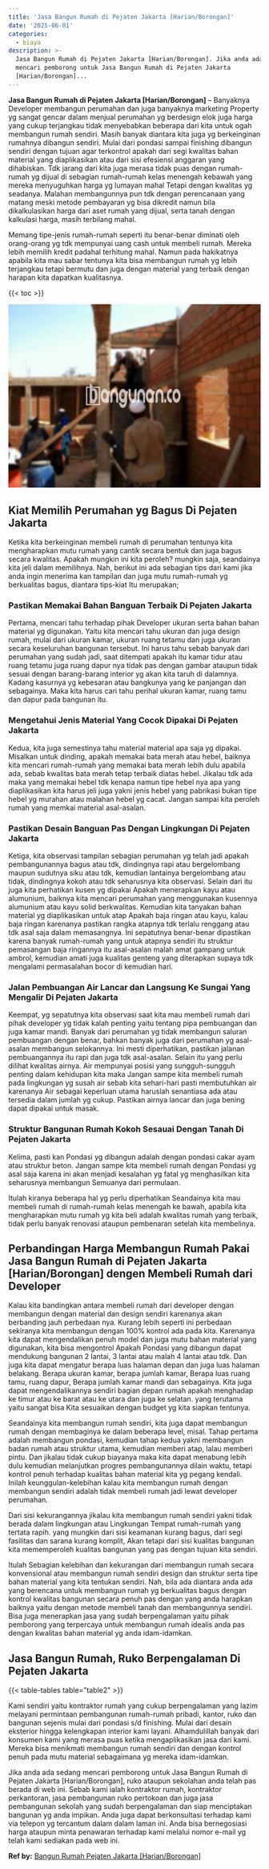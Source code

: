 ```yaml
---
title: 'Jasa Bangun Rumah di Pejaten Jakarta [Harian/Borongan]'
date: '2025-06-01'
categories:
  - biaya
description: >-
  Jasa Bangun Rumah di Pejaten Jakarta [Harian/Borongan]. Jika anda ada sedang
  mencari pemborong untuk Jasa Bangun Rumah di Pejaten Jakarta
  [Harian/Borongan]...
---
```


**Jasa Bangun Rumah di Pejaten Jakarta \[Harian/Borongan\]** – Banyaknya Developer membangun perumahan dan juga banyaknya marketing Property yg sangat gencar dalam menjual perumahan yg berdesign elok juga harga yang cukup terjangkau tidak menyebabkan beberapa dari kita untuk ogah membangun rumah sendiri. Masih banyak diantara kita juga yg berkeinginan rumahnya dibangun sendiri. Mulai dari pondasi sampai finishing dibangun sendiri dengan tujuan agar terkontrol apakah dari segi kwalitas bahan material yang diaplikasikan atau dari sisi efesiensi anggaran yang dihabiskan. Tdk jarang dari kita juga merasa tidak puas dengan rumah-rumah yg dijual di sebagian rumah-rumah kelas menengah kebawah yang mereka menyuguhkan harga yg lumayan mahal Tetapi dengan kwalitas yg seadanya. Malahan membangunnya pun tdk dengan perencanaan yang matang meski metode pembayaran yg bisa dikredit namun bila dikalkulasikan harga dari aset rumah yang dijual, serta tanah dengan kalkulasi harga, masih terbilang mahal.

Memang tipe-jenis rumah-rumah seperti itu benar-benar diminati oleh orang-orang yg tdk mempunyai uang cash untuk membeli rumah. Mereka lebih memilih kredit padahal terhitung mahal. Namun pada hakikatnya apabila kita mau sabar tentunya kita bisa membangun rumah yg lebih terjangkau tetapi bermutu dan juga dengan material yang terbaik dengan harapan kita dapatkan kualitasnya.

{{< toc >}}

![Jasa Bangun Rumah di Pejaten Jakarta [Harian/Borongan]](/images/borong-bangunan-36.png)

## Kiat Memilih Perumahan yg Bagus Di Pejaten Jakarta

Ketika kita berkeinginan membeli rumah di perumahan tentunya kita mengharapkan mutu rumah yang cantik secara bentuk dan juga bagus secara kwalitas. Apakah mungkin ini kita peroleh? mungkin saja, seandainya kita jeli dalam memilihnya. Nah, berikut ini ada sebagian tips dari kami jika anda ingin menerima kan tampilan dan juga mutu rumah-rumah yg berkualitas bagus, diantara tips-kiat Itu merupakan;

### Pastikan Memakai Bahan Banguan Terbaik Di Pejaten Jakarta

Pertama, mencari tahu terhadap pihak Developer ukuran serta bahan bahan material yg digunakan. Yaitu kita mencari tahu ukuran dan juga design rumah, mulai dari ukuran kamar, ukuran ruang tetamu dan juga ukuran secara keseluruhan bangunan tersebut. Ini harus tahu sebab banyak dari perumahan yang sudah jadi, saat ditempati apakah itu kamar tidur atau ruang tetamu juga ruang dapur nya tidak pas dengan gambar ataupun tidak sesuai dengan barang-barang interior yg akan kita taruh di dalamnya. Kadang kasurnya yg kebesaran atau bangkunya yang ke panjangan dan sebagainya. Maka kita harus cari tahu perihal ukuran kamar, ruang tamu dan dapur pada bangunan itu.

### Mengetahui Jenis Material Yang Cocok Dipakai Di Pejaten Jakarta

Kedua, kita juga semestinya tahu material material apa saja yg dipakai. Misalkan untuk dinding, apakah memakai bata merah atau hebel, baiknya kita mencari rumah-rumah yang memakai bata merah lebih dulu apabila ada, sebab kwalitas bata merah tetap terbaik diatas hebel. Jikalau tdk ada maka yang memakai hebel tdk kenapa namun tipe hebel nya apa yang diaplikasikan kita harus jeli juga yakni jenis hebel yang pabrikasi bukan tipe hebel yg murahan atau malahan hebel yg cacat. Jangan sampai kita peroleh rumah yang memkai material asal-asalan.

### Pastikan Desain Banguan Pas Dengan Lingkungan Di Pejaten Jakarta

Ketiga, kita observasi tampilan sebagian perumahan yg telah jadi apakah pembangunannya bagus atau tdk, dindingnya rapi atau bergelombang maupun sudutnya siku atau tdk, kemudian lantainya bergelombang atau tidak, dindingnya kokoh atau tdk seharusnya kita observasi. Selain dari itu juga kita perhatikan kusen yg dipakai Apakah menerapkan kayu atau alumunium, baiknya kita mencari perumahan yang menggunakan kusennya alumunium atau kayu solid berkwalitas. Kemudian kita tanyakan bahan material yg diaplikasikan untuk atap Apakah baja ringan atau kayu, kalau baja ringan karenanya pastikan rangka atapnya tdk terlalu renggang atau tdk asal saja dalam memasangnya. Ini sepatutnya benar-benar dipastikan karena banyak rumah-rumah yang untuk atapnya sendiri itu struktur pemasangan baja ringannya itu asal-asalan malah amat gampang untuk ambrol, kemudian amati juga kualitas genteng yang diterapkan supaya tdk mengalami permasalahan bocor di kemudian hari.

### Jalan Pembuangan Air Lancar dan Langsung Ke Sungai Yang Mengalir Di Pejaten Jakarta

Keempat, yg sepatutnya kita observasi saat kita mau membeli rumah dari pihak developer yg tidak kalah penting yaitu tentang pipa pembuangan dan juga kamar mandi. Banyak dari perumahan yg tidak membangun saluran pembuangan dengan benar, bahkan banyak juga dari perumahan yg asal-asalan membangun selokannya. Ini mesti diperhatikan, pastikan jalanan pembuangannya itu rapi dan juga tdk asal-asalan. Selain itu yang perlu dilihat kwalitas airnya. Air mempunyai posisi yang sungguh-sungguh penting dalam kehidupan kita maka Jangan sampe kita membeli rumah pada lingkungan yg susah air sebab kita sehari-hari pasti membutuhkan air karenanya Air sebagai keperluan utama haruslah senantiasa ada atau tersedia dalam jumlah yg cukup. Pastikan airnya lancar dan juga bening dapat dipakai untuk masak.

### Struktur Bangunan Rumah Kokoh Sesauai Dengan Tanah Di Pejaten Jakarta

Kelima, pasti kan Pondasi yg dibangun adalah dengan pondasi cakar ayam atau struktur beton. Jangan sampe kita membeli rumah dengan Pondasi yg asal saja karena ini akan menjadi kesalahan yg fatal yg menghasilkan kita seharusnya membangun Semuanya dari permulaan.

Itulah kiranya beberapa hal yg perlu diperhatikan Seandainya kita mau membeli rumah di rumah-rumah kelas menengah ke bawah, apabila kita mengharapkan mutu rumah yg kita beli adalah kwalitas rumah yang terbaik, tidak perlu banyak renovasi ataupun pembenaran setelah kita membelinya.

## Perbandingan Harga Membangun Rumah Pakai Jasa Bangun Rumah di Pejaten Jakarta \[Harian/Borongan\] dengen Membeli Rumah dari Developer

Kalau kita bandingkan antara membeli rumah dari developer dengan membangun dengan material dan design sendiri karenanya akan berbanding jauh perbedaan nya. Kurang lebih seperti ini perbedaan sekiranya kita membangun dengan 100% kontrol ada pada kita. Karenanya kita dapat mengendalikan penuh model dan juga mutu bahan material yang digunakan, kita bisa mengontrol Apakah Pondasi yang dibangun dapat mendukung bangunan 2 lantai, 3 lantai atau malah 4 lantai atau tdk. Dan juga kita dapat mengatur berapa luas halaman depan dan juga luas halaman belakang. Berapa ukuran kamar, berapa jumlah kamar, Berapa luas ruang tamu, ruang dapur, Berapa jumlah kamar mandi dan sebagainya. Kita juga dapat mengendalikannya sendiri bagian depan rumah apakah menghadap ke timur atau ke barat atau ke utara dan juga ke selatan. yang terutama yaitu sangat bisa Kita sesuaikan dengan budget yg kita siapkan tentunya.

Seandainya kita membangun rumah sendiri, kita juga dapat membangun rumah dengan membaginya ke dalam beberapa level, misal. Tahap pertama adalah membangun pondasi, kemudian tahap kedua yakni membangun badan rumah atau struktur utama, kemudian memberi atap, lalau memberi pintu. Dan jikalau tidak cukup biayanya maka kita dapat menabung lebih dulu kemudian melanjutkan progres pembangunannya dilain waktu, tetapi kontrol penuh terhadap kualitas bahan material kita yg pegang kendali. Inilah keunggulan-kelebihan kalau kita membangun rumah dengan membangun sendiri adalah tidak membeli rumah jadi lewat developer perumahan.

Dari sisi kekurangannya jikalau kita membangun rumah sendiri yakni tidak berada dalam lingkungan atau Lingkungan Tempat rumah-rumah yang tertata rapih. yang mungkin dari sisi keamanan kurang bagus, dari segi fasilitas dan sarana kurang komplit, Akan tetapi dari sisi kualitas bangunan kita mememperoleh kualitas bangunan yang pas dengan tujuan kita sendiri.

Itulah Sebagian kelebihan dan kekurangan dari membangun rumah secara konvensional atau membangun rumah sendiri design dan struktur serta tipe bahan material yang kita tentukan sendiri. Nah, bila ada diantara anda ada yang berencana untuk membangun rumah yg berkualitas bagus dengan kontrol kwalitas bangunan secara penuh pas dengan yang anda harapkan baiknya yaitu dengan metode membeli tanah dan membangunnya sendiri. Bisa juga menerapkan jasa yang sudah berpengalaman yaitu pihak pemborong yang terpercaya untuk membangun rumah idealis anda pas dengan kwalitas bahan material yg anda idam-idamkan.

## Jasa Bangun Rumah, Ruko Berpengalaman Di Pejaten Jakarta

{{< table-tables table="table2" >}}

Kami sendiri yaitu kontraktor rumah yang cukup berpengalaman yang lazim melayani permintaan pembangunan rumah-rumah pribadi, kantor, ruko dan bangunan sejenis mulai dari pondasi s/d finishing. Mulai dari desain eksterior hingga kelengkapan interior kami layani. Alhamdulillah banyak dari konsumen kami yang merasa puas ketika mengaplikasikan jasa dari kami. Mereka bisa menikmati membangun rumah sendiri dan dengan kontrol penuh pada mutu material sebagaimana yg mereka idam-idamkan.

Jika anda ada sedang mencari pemborong untuk Jasa Bangun Rumah di Pejaten Jakarta \[Harian/Borongan\], ruko ataupun sekolahan anda telah pas berada di web ini. Sebab kami ialah kontraktor rumah, kontraktor perkantoran, jasa pembangunan ruko pertokoan dan juga jasa pembangunan sekolah yang sudah berpengalaman dan siap menciptakan bangunan yg anda impikan. Anda juga dapat berkonsultasi terhadap kami via telepon yg tercantum dalam dalam laman ini. Anda bisa bernegosiasi harga ataupun minta penawaran terhadap kami melalui nomor e-mail yg telah kami sediakan pada web ini.

**Ref by:** [Bangun Rumah Pejaten Jakarta [Harian/Borongan]](https://id.wikipedia.org/wiki/Bangun)
